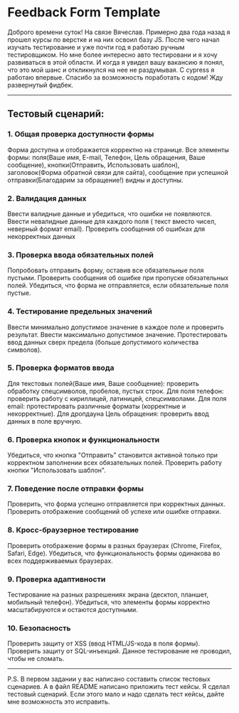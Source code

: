 # Feedback Form Template

Доброго времени суток! На связе Вячеслав. Примерно два года назад я прошел курсы по верстке и на них освоил базу JS. После чего начал изучать тестирование и уже почти год я работаю ручным тестировщиком. Но мне более интересно авто тестировани и я хочу развиваться в этой области. И когда я увидел вашу вакансию я понял, что это мой шанс и откликнулся на нее не раздумывая. С cypress я работаю впервые. Спасибо за возможность поработать с кодом! Жду развернутый фидбек.

---

## Тестовый сценарий:

### 1. Общая проверка доступности формы
Форма доступна и отображается корректно на странице.
Все элементы формы:
поля(Ваше имя, E-mail, Телефон, Цель обращения, Ваше сообщение),
кнопки(Отправить, Использовать шаблон),
заголовок(Форма обратной связи для сайта), 
сообщение при успешной отправки(Благодарим за обращение!)
видны и доступны.

### 2. Валидация данных
Ввести валидные данные и убедиться, что ошибки не появляются.
Ввести невалидные данные для каждого поля ( текст вместо чисел, неверный формат email).
Проверить сообщения об ошибках для некорректных данных

### 3. Проверка ввода обязательных полей
Попробовать отправить форму, оставив все обязательные поля пустыми.
Проверить сообщения об ошибке при пропуске обязательных полей.
Убедиться, что форма не отправляется, если обязательные поля пустые.

### 4. Тестирование предельных значений
Ввести минимально допустимое значение в каждое поле и проверить результат.
Ввести максимально допустимое значение.
Протестировать ввод данных сверх предела (больше допустимого количества символов).

### 5. Проверка форматов ввода
Для текстовых полей(Ваше имя, Ваше сообщение): проверить обработку спецсимволов, пробелов, пустых строк.
Для поля телефон: проверить работу с кириллицей, латиницей, спецсимволами.
Для поля email: протестировать различные форматы (корректные и некорректные).
Для дропдауна Цель обращения: проверить ввод данных в поле вручную.

### 6. Проверка кнопок и функциональности
Убедиться, что кнопка "Отправить" становится активной только при корректном заполнении всех обязательных полей.
Проверить работу кнопки "Использовать шаблон".

### 7. Поведение после отправки формы
Проверить, что форма успешно отправляется при корректных данных.
Проверить отображение сообщений об успехе или ошибке отправки.

### 8. Кросс-браузерное тестирование
Проверить отображение формы в разных браузерах (Chrome, Firefox, Safari, Edge).
Убедиться, что функциональность формы одинакова во всех поддерживаемых браузерах.

### 9. Проверка адаптивности
Тестирование на разных разрешениях экрана (десктоп, планшет, мобильный телефон).
Убедиться, что элементы формы корректно масштабируются и остаются доступными.

### 10. Безопасность
Проверить защиту от XSS (ввод HTML/JS-кода в поля формы).
Проверить защиту от SQL-инъекций.
Данное тестирование не проводил, чтобы не сломать.

---

P.S. В первом задании у вас написано составить список тестовых сценариев. А в файл README написано приложить тест кейсы. Я сделал тестовый сценарий. Если этого мало и надо сделать тест кейсы, дайте мне возможность это исправить.

